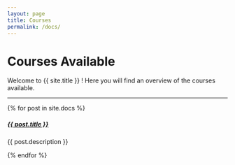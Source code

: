 ```yaml
---
layout: page
title: Courses
permalink: /docs/
---
```


# Courses Available

Welcome to {{ site.title }} ! Here you will find an overview of the courses available.

<div class="section-index">
    <hr class="panel-line">
    {% for post in site.docs  %}        
    <div class="entry">
    <h5><a href="{{ post.url | prepend: site.baseurl }}">{{ post.title }}</a></h5>
    <p>{{ post.description }}</p>
    </div>{% endfor %}
</div>

